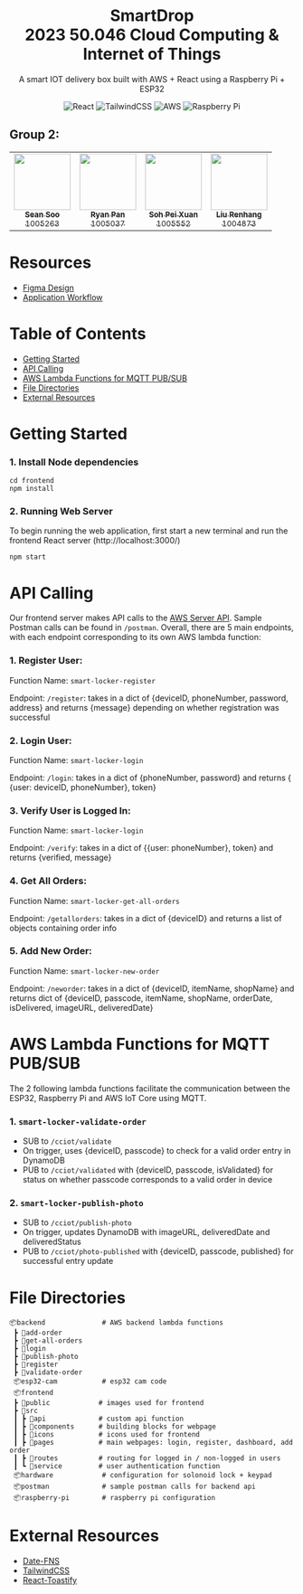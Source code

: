 <h1 align="center" style="border-bottom: none">
    <b>SmartDrop</b>
    <br>
    2023 50.046 Cloud Computing & Internet of Things
    <br>
</h1>

<p align="center">
    A smart IOT delivery box built with AWS + React using a Raspberry Pi + ESP32
</p>

<div align="center">

![React](https://img.shields.io/badge/react-%2320232a.svg?style=for-the-badge&logo=react&logoColor=%2361DAFB)
![TailwindCSS](https://img.shields.io/badge/tailwindcss-%2338B2AC.svg?style=for-the-badge&logo=tailwind-css&logoColor=white)
![AWS](https://img.shields.io/badge/AWS-%23FF9900.svg?style=for-the-badge&logo=amazon-aws&logoColor=white)
![Raspberry Pi](https://img.shields.io/badge/-RaspberryPi-C51A4A?style=for-the-badge&logo=Raspberry-Pi)
</div>

<table align="center">
<h2>Group 2: </h2>
  <tr>
    <td align="center"><a href="https://github.com/ssjh23"><img src="https://avatars.githubusercontent.com/u/64569228?v=4?s=100" width="100px;" alt=""/><br /><sub><b>Sean Soo</b><br/>1005263</sub></a><br />
    <td align="center"><a href="https://github.com/ryanpantk"><img src="https://avatars.githubusercontent.com/u/66586824?v=4?s=100" width="100px;" alt=""/><br /><sub><b>Ryan Pan</b><br/> 1005037</sub></a><br />
    <td align="center"><a href="https://github.com/bloomspx"><img src="https://avatars.githubusercontent.com/bloomspx?v=4?s=100" width="100px;" alt=""/><br /><sub><b>Soh Pei Xuan</b><br/> 1005552</sub></a><br/>
    <td align="center"><a href="https://github.com/xhhhhang"><img src="https://avatars.githubusercontent.com/u/151045393?v=4?s=100" width="100px;" alt=""/><br /><sub><b>Liu Renhang</b><br/> 1004873</sub></a><br />
  </tr>
</table>

# Resources
- [Figma Design](https://www.figma.com/file/BpAjt1A0xH5UF9vkK0eMGI/Untitled?type=design&node-id=0-1&mode=design)
- [Application Workflow](https://miro.com/app/board/uXjVNQhIkzs=/)

# Table of Contents
-   [Getting Started](#getting-started)
-   [API Calling](#api-calling)
-   [AWS Lambda Functions for MQTT PUB/SUB](#aws-lambda-functions-for-mqtt-pubsub)
-   [File Directories](#file-directories)
-   [External Resources](#external-resources)

# Getting Started
### 1. Install Node dependencies 

```
cd frontend
npm install
```
### 2. Running Web Server
To begin running the web application, first start a new terminal and run the frontend React server (http://localhost:3000/)
```
npm start
```


# API Calling
Our frontend server makes API calls to the [AWS Server API](https://woqp7vxlb1.execute-api.ap-southeast-1.amazonaws.com/beta). Sample Postman calls can be found in `/postman`. 
Overall, there are 5 main endpoints, with each endpoint corresponding to its own AWS lambda function:

### 1. Register User: 
Function Name: `smart-locker-register`

Endpoint: `/register`: takes in a dict of {deviceID, phoneNumber, password, address} and returns {message} depending on whether registration was successful

### 2. Login User: 
Function Name: `smart-locker-login`

Endpoint: `/login`: takes in a dict of {phoneNumber, password} and returns { {user: deviceID, phoneNumber}, token}

### 3. Verify User is Logged In: 
Function Name: `smart-locker-login`

Endpoint: `/verify`: takes in a dict of {{user: phoneNumber}, token} and returns {verified, message}

### 4. Get All Orders:
Function Name: `smart-locker-get-all-orders`

Endpoint: `/getallorders`: takes in a dict of {deviceID} and returns a list of objects containing order info

### 5. Add New Order:
Function Name: `smart-locker-new-order`

Endpoint: `/neworder`: takes in a dict of {deviceID, itemName, shopName} and returns dict of {deviceID, passcode, itemName, shopName, orderDate, isDelivered, imageURL, deliveredDate}


# AWS Lambda Functions for MQTT PUB/SUB
The 2 following lambda functions facilitate the communication between the ESP32, Raspberry Pi and AWS IoT Core using MQTT.

### 1. `smart-locker-validate-order`
- SUB to `/cciot/validate`
- On trigger, uses {deviceID, passcode} to check for a valid order entry in DynamoDB
- PUB to `/cciot/validated` with {deviceID, passcode, isValidated} for status on whether passcode corresponds to a valid order in device

### 2. `smart-locker-publish-photo`
- SUB to `/cciot/publish-photo`
- On trigger, updates DynamoDB with imageURL, deliveredDate and deliveredStatus
- PUB to `/cciot/photo-published` with {deviceID, passcode, published} for successful entry update


# File Directories
```
📦backend              # AWS backend lambda functions
 ┣ 📂add-order
 ┣ 📂get-all-orders
 ┣ 📂login
 ┣ 📂publish-photo
 ┣ 📂register 
 ┣ 📂validate-order
 📦esp32-cam           # esp32 cam code
 📦frontend 
 ┣ 📂public            # images used for frontend
 ┣ 📂src
 ┃ ┣ 📂api             # custom api function
 ┃ ┣ 📂components      # building blocks for webpage
 ┃ ┣ 📂icons           # icons used for frontend
 ┃ ┣ 📂pages           # main webpages: login, register, dashboard, add order
 ┃ ┣ 📂routes          # routing for logged in / non-logged in users
 ┃ ┗ 📂service         # user authentication function
 📦hardware            # configuration for solonoid lock + keypad
 📦postman             # sample postman calls for backend api
 📦raspberry-pi        # raspberry pi configuration
 ```

# External Resources
- [Date-FNS](https://date-fns.org/)
- [TailwindCSS](https://tailwindcss.com/)
- [React-Toastify](https://github.com/fkhadra/react-toastify)


